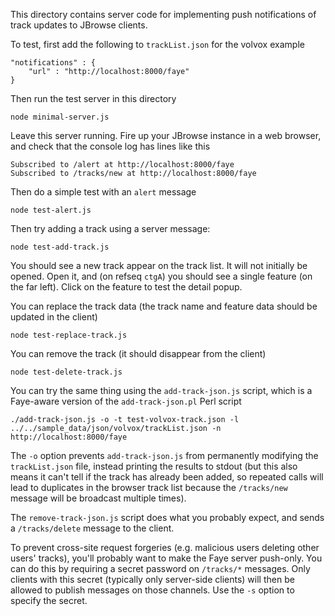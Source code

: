 This directory contains server code for implementing push notifications of track updates to JBrowse clients.

To test, first add the following to `trackList.json` for the volvox example

    "notifications" : {
        "url" : "http://localhost:8000/faye"
    }

Then run the test server in this directory

    node minimal-server.js

Leave this server running.
Fire up your JBrowse instance in a web browser, and check that the console log has lines like this

    Subscribed to /alert at http://localhost:8000/faye
    Subscribed to /tracks/new at http://localhost:8000/faye

Then do a simple test with an `alert` message

    node test-alert.js

Then try adding a track using a server message:

    node test-add-track.js

You should see a new track appear on the track list. It will not initially be opened. Open it, and (on refseq `ctgA`) you should see a single feature (on the far left). Click on the feature to test the detail popup.

You can replace the track data (the track name and feature data should be updated in the client)

    node test-replace-track.js

You can remove the track (it should disappear from the client)

    node test-delete-track.js

You can try the same thing using the `add-track-json.js` script, which is a Faye-aware version of the `add-track-json.pl` Perl script

    ./add-track-json.js -o -t test-volvox-track.json -l ../../sample_data/json/volvox/trackList.json -n http://localhost:8000/faye

The `-o` option prevents `add-track-json.js` from permanently modifying the `trackList.json` file, instead printing the results to stdout (but this also means it can't tell if the track has already been added, so repeated calls will lead to duplicates in the browser track list because the `/tracks/new` message will be broadcast multiple times).

The `remove-track-json.js` script does what you probably expect, and sends a `/tracks/delete` message to the client.

To prevent cross-site request forgeries (e.g. malicious users deleting other users' tracks), you'll probably want to make the Faye server push-only. You can do this by requiring a secret password on `/tracks/*` messages. Only clients with this secret (typically only server-side clients) will then be allowed to publish messages on those channels. Use the `-s` option to specify the secret.
